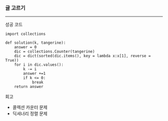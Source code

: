 ### 귤 고르기

---

성공 코드

```
import collections

def solution(k, tangerine):
    answer = 0
    dic = collections.Counter(tangerine)
    dic = dict(sorted(dic.items(), key = lambda x:x[1], reverse = True))
    for i in dic.values():
        k -= i
        answer +=1
        if k <= 0:
            break
    return answer
```

회고

- 콜렉션 카운터 문제
- 딕셔너리 정렬 문제
